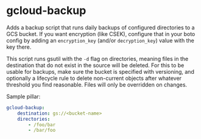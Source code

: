# gcloud-backup

Adds a backup script that runs daily backups of configured directories to a GCS bucket. If you want encryption (like CSEK), configure that in your boto config by adding an `encryption_key` (and/or `decryption_key`) value with the key there.

This script runs gsutil with the `-d` flag on directories, meaning files in the destination that do not exist in the source will be deleted. For this to be usable for backups, make sure the bucket is specified with versioning, and optionally a lifecycle rule to delete non-current objects after whatever threshold you find reasonable. Files will only be overridden on changes.

Sample pillar:

```yaml
gcloud-backup:
    destination: gs://<bucket-name>
    directories:
        - /foo/bar
        - /bar/foo
```
